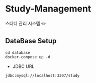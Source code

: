 # Study-Management

스터디 관리 시스템 ✏️

## DataBase Setup

```
cd database
docker-compose up -d
```

- JDBC URL

```
jdbc:mysql://localhost:3307/study
```
